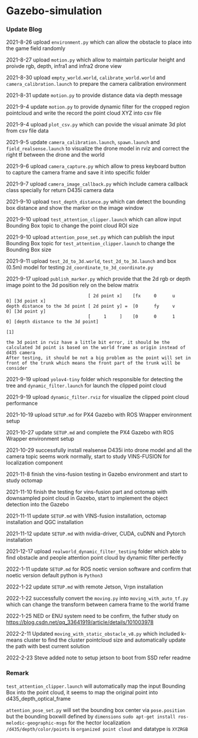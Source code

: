 # Gazebo-simulation
### Update Blog
2021-8-26 upload ```environment.py``` which can allow the obstacle to place into the game field randomly

2021-8-27 upload ```motion.py``` which allow to maintain particular height and proivde rgb, depth, infra1 and infra2 drone view

2021-8-30 upload ```empty_world.world```, ```calibrate_world.world``` and ```camera_calibration.launch``` to prepare the camera calibration environment

2021-8-31 update ```motion.py``` to provide distance data via depth message

2021-9-4 update ```motion.py``` to provide dynamic filter for the cropped region pointcloud and write the record the point cloud XYZ into csv file

2021-9-4 upload ```plot_csv.py``` which can povide the visual animate 3d plot from csv file data

2021-9-5 update ```camera_calibration.launch```, ```spawn.launch``` and ```field_realsense.launch``` to visualize the drone model in rviz and correct the right tf between the drone and the world 

2021-9-6 upload ```camera_capture.py``` which allow to press keyboard button to capture the camera frame and save it into specific folder

2021-9-7 upload ```camera_image_callback.py``` which include camera callback class specially for return D435i camera data

2021-9-10 upload ```test_depth_distance.py``` which can detect the bounding box distance and show the marker on the image window

2021-9-10 upload ```test_attention_clipper.launch``` which can allow input Bounding Box topic to change the point cloud ROI size 

2021-9-10 upload ```attention_pose_set.py``` which can publish the input Bounding Box topic for ```test_attention_clipper.launch``` to change the Bounding Box size

2021-9-11 upload ```test_2d_to_3d.world```, ```test_2d_to_3d.launch``` and box (0.5m) model for testing ```2d_coordinate_to_3d_coordinate.py```

2021-9-17 upload ```publish_marker.py``` which provide that the 2d rgb or depth image point to the 3d position rely on the below matrix

```
                               [ 2d point x]    [fx     0      u      0] [3d point x]
depth distance to the 3d point [ 2d point y] =  [0      fy     v      0] [3d point y]
                               [     1     ]    [0      0      1      0] [depth distance to the 3d point]
                                                                         [1]
                                                                         
the 3d point in rviz have a little bit error, it should be the calculated 3d point is based on the world frame as origin instead of d435 camera
After testing, it should be not a big problem as the point will set in front of the trunk which means the front part of the trunk will be consider
```

2021-9-19 upload ```yolov4-tiny``` folder which responsible for detecting the tree and ```dynamic_filter.launch``` for launch the clipped point cloud

2021-9-19 upload ```dynamic_filter.rviz``` for visualize the clipped point cloud performance

2021-10-19 upload ```SETUP.md``` for PX4 Gazebo with ROS Wrapper environment setup

2021-10-27 update ```SETUP.md``` and complete the PX4 Gazebo with ROS Wrapper environment setup

2021-10-29 successfully install realsense D435i into drone model and all the camera topic seems work normally, start to study VINS-FUSION for localization component

2021-11-8 finish the vins-fusion testing in Gazebo environment and start to study octomap

2021-11-10 finish the testing for vins-fusion part and octomap with downsampled point cloud in Gazebo, start to implement the object detection into the Gazebo

2021-11-11 update ```SETUP.md``` with VINS-fusion installation, octomap installation and QGC installation

2021-11-12 update ```SETUP.md``` with nvidia-driver, CUDA, cuDNN and Pytorch installation

2021-12-17 upload ```realworld_dynamic_filter_testing``` folder which able to find obstacle and people attention point cloud by dynamic filter perfectly

2022-1-11 update ```SETUP.md``` for ROS noetic version software and confirm that noetic version default python is ```Python3```

2022-1-22 update ```SETUP.md``` with remote Jetson, Vrpn installation

2022-1-22 successfully convert the ```moving.py``` into ```moving_with_auto_tf.py``` which can change the transform between camera frame to the world frame

2022-1-25 NED or ENU system need to be confirm, the futher study on https://blog.csdn.net/qq_33641919/article/details/101003978

2022-2-11 Updated ```moving_with_static_obstacle_v8.py``` which included k-means cluster to find the cluster pointcloud size and automatically update the path with best current solution

2022-2-23 Steve added note to setup jetson to boot from SSD refer readme 

### Remark
```test_attention_clipper.launch``` will automatically map the input Bounding Box into the point cloud, it seems to map the original point into d435_depth_optical_frame

```attention_pose_set.py``` will set the bounding box center via ```pose.position``` but the bounding boxwill defined by ```dimensions```
```sudo apt-get install ros-melodic-geographic-msgs``` for the hector localization
```/d435/depth/color/points``` is ```organized point cloud``` and datatype is ```XYZRGB```
